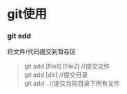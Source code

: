 # git使用

### git add
将文件/代码提交到暂存区
> git add [file1] [file2]  //提交文件 <br/>
> git add [dir]  //提交目录 <br/>
> git add .  //提交当前目录下所有文件

